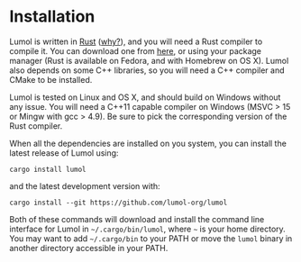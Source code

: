 # Installation

Lumol is written in [Rust][Rust] ([why?][why-rust]), and you will need a Rust
compiler to compile it. You can download one from [here][rust-download], or
using your package manager (Rust is available on Fedora, and with Homebrew on OS
X). Lumol also depends on some C++ libraries, so you will need a C++ compiler
and CMake to be installed.

Lumol is tested on Linux and OS X, and should build on Windows without any
issue. You will need a C++11 capable compiler on Windows (MSVC > 15 or Mingw
with gcc > 4.9). Be sure to pick the corresponding version of the Rust compiler.

When all the dependencies are installed on you system, you can install the
latest release of Lumol using:

```
cargo install lumol
```

and the latest development version with:

```
cargo install --git https://github.com/lumol-org/lumol
```

Both of these commands will download and install the command line interface for
Lumol in `~/.cargo/bin/lumol`, where `~` is your home directory. You may want to
add `~/.cargo/bin` to your PATH or move the `lumol` binary in another directory
accessible in your PATH.


[Rust]: https://www.rust-lang.org/
[why-rust]: faq.html#Why%20is%20Lumol%20written%20in%20Rust?
[rust-download]: https://www.rust-lang.org/downloads.html
